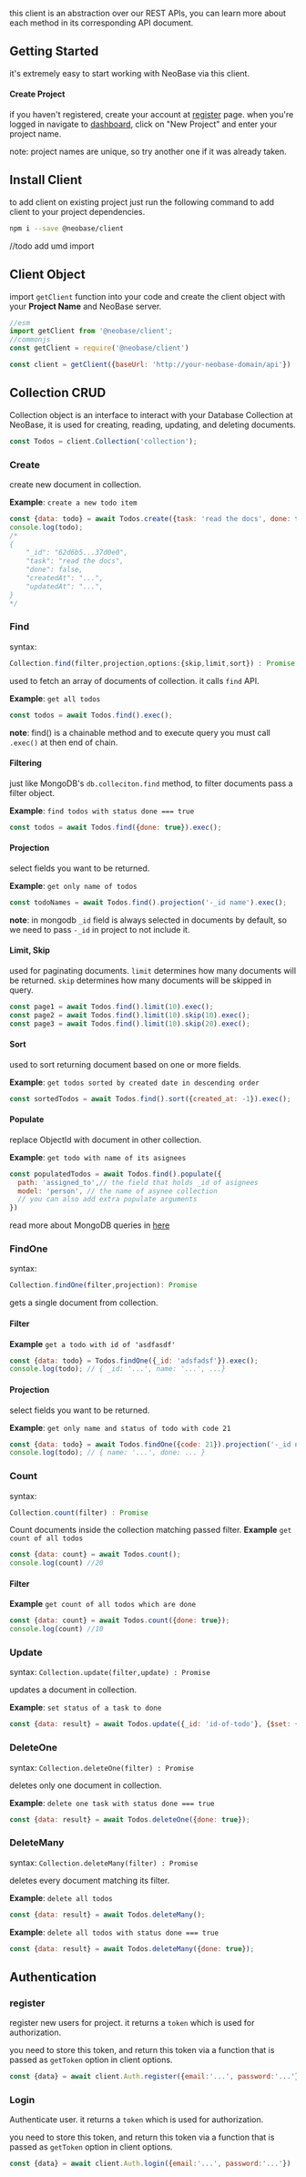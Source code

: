 this client is an abstraction over our REST APIs,
you can learn more about each method in its corresponding API document.

## Getting Started
it's extremely easy to start working with NeoBase via this client.

#### Create Project

if you haven't registered, create your account at [register](https://neobase.uk/register) page. when you're logged in
navigate to [dashboard](https://neobase.uk/register), click on "New Project" and enter your project name.

note: project names are unique, so try another one if it was already taken.

## Install Client

to add client on existing project just run the following command to add client to your project dependencies.

```bash
npm i --save @neobase/client
```

//todo add umd import

## Client Object

import `getClient` function into your code and create the client object with your **Project Name** and NeoBase server.

```js
//esm
import getClient from '@neobase/client';
//commonjs
const getClient = require('@neobase/client')

const client = getClient({baseUrl: 'http://your-neobase-domain/api'})
```

## Collection CRUD

Collection object is an interface to interact with your Database Collection at NeoBase, it is used for creating,
reading, updating, and deleting documents.

```js
const Todos = client.Collection('collection');
```

### Create

create new document in collection.

**Example**: `create a new todo item`

```js
const {data: todo} = await Todos.create({task: 'read the docs', done: false});
console.log(todo);
/*
{
	"_id": "62d6b5...37d0e0",
	"task": "read the docs",
	"done": false,
	"createdAt": "...",
	"updatedAt": "...",
}
*/
```

### Find
syntax: 
```js
Collection.find(filter,projection,options:{skip,limit,sort}) : Promise
```

used to fetch an array of documents of collection. it calls `find` API.

**Example**: `get all todos`

```js
const todos = await Todos.find().exec();
```

**note**: find() is a chainable method and to execute query you must call `.exec()` at then end of chain.

#### Filtering

just like MongoDB's `db.colleciton.find` method, to filter documents pass a filter object.

**Example**: `find todos with status done === true`

```js
const todos = await Todos.find({done: true}).exec();
```

#### Projection

select fields you want to be returned.

**Example**: `get only name of todos`

```js 
const todoNames = await Todos.find().projection('-_id name').exec();
```

**note**: in mongodb `_id` field is always selected in documents by default, so we need to pass `-_id` in project to not
include it.

#### Limit, Skip

used for paginating documents.
`limit` determines how many documents will be returned.
`skip` determines how many documents will be skipped in query.

```js
const page1 = await Todos.find().limit(10).exec();
const page2 = await Todos.find().limit(10).skip(10).exec();
const page3 = await Todos.find().limit(10).skip(20).exec();
```

#### Sort

used to sort returning document based on one or more fields.

**Example**: `get todos sorted by created date in descending order`

```js
const sortedTodos = await Todos.find().sort({created_at: -1}).exec();
```

#### Populate

replace ObjectId with document in other collection.

**Example**: `get todo with name of its asignees`

```js
const populatedTodos = await Todos.find().populate({
  path: 'assigned_to',// the field that holds _id of asignees
  model: 'person', // the name of asynee collection
  // you can also add extra populate arguments
}) 
```

read more about MongoDB queries in [here](https://www.mongodb.com/docs/manual/reference/method/db.collection.find/)

### FindOne
syntax:
```js
Collection.findOne(filter,projection): Promise
```

gets a single document from collection.

#### Filter

**Example** `get a todo with id of 'asdfasdf'`

```js
const {data: todo} = Todos.findOne({_id: 'adsfadsf'}).exec();
console.log(todo); // { _id: '...', name: '...', ...}
```

#### Projection

select fields you want to be returned.

**Example**: `get only name and status of todo with code 21`

```js 
const {data: todo} = await Todos.findOne({code: 21}).projection('-_id name done').exec();
console.log(todo); // { name: '...', done: ... }
```

### Count
syntax: 
```js
Collection.count(filter) : Promise
```

Count documents inside the collection matching passed filter.
**Example** `get count of all todos`

```js
const {data: count} = await Todos.count();
console.log(count) //20 
```

#### Filter

**Example** `get count of all todos which are done`

```js
const {data: count} = await Todos.count({done: true});
console.log(count) //10 
```

### Update
syntax: `Collection.update(filter,update) : Promise`

updates a document in collection.

**Example**: `set status of a task to done`

```js
const {data: result} = await Todos.update({_id: 'id-of-todo'}, {$set: {done: true}})
```

### DeleteOne
syntax: `Collection.deleteOne(filter) : Promise`

deletes only one document in collection.

**Example**: `delete one task with status done === true`
```js
const {data: result} = await Todos.deleteOne({done: true});
```


### DeleteMany
syntax: `Collection.deleteMany(filter) : Promise`

deletes every document matching its filter.

**Example**: `delete all todos`
```js
const {data: result} = await Todos.deleteMany();
```

**Example**: `delete all todos with status done === true`
```js
const {data: result} = await Todos.deleteMany({done: true});
```

## Authentication

### register
register new users for project. it returns a `token` which is used for authorization.

you need to store this token, and return this token via a function that is passed as `getToken`
option in client options.
```js
const {data} = await client.Auth.register({email:'...', password:'...'})
```

### Login
Authenticate user. it returns a `token` which is used for authorization.

you need to store this token, and return this token via a function that is passed as `getToken`
option in client options.

```js
const {data} = await client.Auth.login({email:'...', password:'...'})
```
